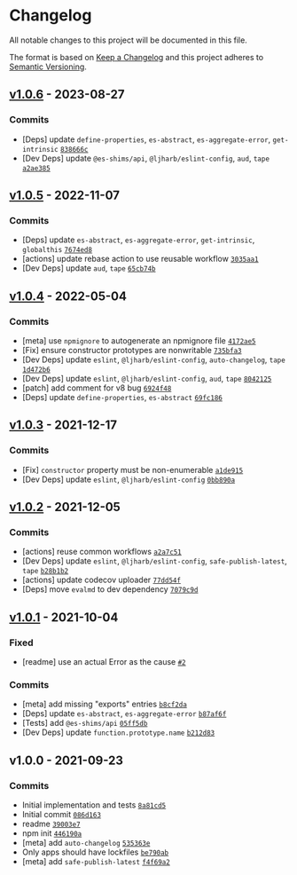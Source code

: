 # Changelog

All notable changes to this project will be documented in this file.

The format is based on [Keep a Changelog](https://keepachangelog.com/en/1.0.0/)
and this project adheres to [Semantic Versioning](https://semver.org/spec/v2.0.0.html).

## [v1.0.6](https://github.com/es-shims/error-cause/compare/v1.0.5...v1.0.6) - 2023-08-27

### Commits

- [Deps] update `define-properties`, `es-abstract`, `es-aggregate-error`, `get-intrinsic` [`838666c`](https://github.com/es-shims/error-cause/commit/838666cdf77f06762e62225e461211610c4b6e73)
- [Dev Deps] update `@es-shims/api`, `@ljharb/eslint-config`, `aud`, `tape` [`a2ae385`](https://github.com/es-shims/error-cause/commit/a2ae385d9b581467abc494d1d06afc730eed4e34)

## [v1.0.5](https://github.com/es-shims/error-cause/compare/v1.0.4...v1.0.5) - 2022-11-07

### Commits

- [Deps] update `es-abstract`, `es-aggregate-error`, `get-intrinsic`, `globalthis` [`7674ed8`](https://github.com/es-shims/error-cause/commit/7674ed8e051e1d4642637a8059858fbffd419d2e)
- [actions] update rebase action to use reusable workflow [`3035aa1`](https://github.com/es-shims/error-cause/commit/3035aa15d67a72aeb6d1238f295e1d4eb09177ba)
- [Dev Deps] update `aud`, `tape` [`65cb74b`](https://github.com/es-shims/error-cause/commit/65cb74b81cd7c74c5e446cf133b4a2d3fe2f735d)

## [v1.0.4](https://github.com/es-shims/error-cause/compare/v1.0.3...v1.0.4) - 2022-05-04

### Commits

- [meta] use `npmignore` to autogenerate an npmignore file [`4172ae5`](https://github.com/es-shims/error-cause/commit/4172ae5400db22cb14d227a317073f4c052dd6a6)
- [Fix] ensure constructor prototypes are nonwritable [`735bfa3`](https://github.com/es-shims/error-cause/commit/735bfa3a493bc14783755f742c5501eff7b8b5e4)
- [Dev Deps] update `eslint`, `@ljharb/eslint-config`, `auto-changelog`, `tape` [`1d472b6`](https://github.com/es-shims/error-cause/commit/1d472b657ac83621d57860ed699ed9ebec68fcea)
- [Dev Deps] update `eslint`, `@ljharb/eslint-config`, `aud`, `tape` [`8042125`](https://github.com/es-shims/error-cause/commit/8042125497714ec5087e0ec35ada2bb810320ede)
- [patch] add comment for v8 bug [`6924f48`](https://github.com/es-shims/error-cause/commit/6924f485637d9d535e19e7bf36f9e3d9e189d5af)
- [Deps] update `define-properties`, `es-abstract` [`69fc186`](https://github.com/es-shims/error-cause/commit/69fc1861856fe2d02336d64e882f8b0e4c259296)

## [v1.0.3](https://github.com/es-shims/error-cause/compare/v1.0.2...v1.0.3) - 2021-12-17

### Commits

- [Fix] `constructor` property must be non-enumerable [`a1de915`](https://github.com/es-shims/error-cause/commit/a1de9150adf8efbda01468122297fc6098d88a04)
- [Dev Deps] update `eslint`, `@ljharb/eslint-config` [`0bb890a`](https://github.com/es-shims/error-cause/commit/0bb890a363e27ad165da77901689c74d44521908)

## [v1.0.2](https://github.com/es-shims/error-cause/compare/v1.0.1...v1.0.2) - 2021-12-05

### Commits

- [actions] reuse common workflows [`a2a7c51`](https://github.com/es-shims/error-cause/commit/a2a7c511de2d38328798301199f1ec993665feb1)
- [Dev Deps] update `eslint`, `@ljharb/eslint-config`, `safe-publish-latest`, `tape` [`b28b1b2`](https://github.com/es-shims/error-cause/commit/b28b1b2960f15e234bbfaabfffeaa509b0ff47b7)
- [actions] update codecov uploader [`77dd54f`](https://github.com/es-shims/error-cause/commit/77dd54f71f220fd65bcc8f7708de3e96248451d6)
- [Deps] move `evalmd` to dev dependency [`7079c9d`](https://github.com/es-shims/error-cause/commit/7079c9d4556f307dc707dfa08118bfc8f96484ed)

## [v1.0.1](https://github.com/es-shims/error-cause/compare/v1.0.0...v1.0.1) - 2021-10-04

### Fixed

- [readme] use an actual Error as the cause [`#2`](https://github.com/es-shims/error-cause/issues/2)

### Commits

- [meta] add missing "exports" entries [`b8cf2da`](https://github.com/es-shims/error-cause/commit/b8cf2da2ddc435524eff45aa32ad1dd76d03dc2e)
- [Deps] update `es-abstract`, `es-aggregate-error` [`b87af6f`](https://github.com/es-shims/error-cause/commit/b87af6f2a7616dc06ec4f8c9ad6b27710d04b7f2)
- [Tests] add `@es-shims/api` [`05ff5db`](https://github.com/es-shims/error-cause/commit/05ff5db398b4771ec8681613e5d94a841c758d53)
- [Dev Deps] update `function.prototype.name` [`b212d83`](https://github.com/es-shims/error-cause/commit/b212d83895d98f4185679d6f181aef94d65dc543)

## v1.0.0 - 2021-09-23

### Commits

- Initial implementation and tests [`8a81cd5`](https://github.com/es-shims/error-cause/commit/8a81cd5fc6de00cd39c06959f831dada8ce15146)
- Initial commit [`086d163`](https://github.com/es-shims/error-cause/commit/086d163a8c42858499ad42c4ca5bb9203bed8b68)
- readme [`39003e7`](https://github.com/es-shims/error-cause/commit/39003e736fe7ae57a3287833262626926a969d61)
- npm init [`446190a`](https://github.com/es-shims/error-cause/commit/446190a1e9ccb485ac69ef15b71c2c9dc14b62c9)
- [meta] add `auto-changelog` [`535363e`](https://github.com/es-shims/error-cause/commit/535363e463ddf8dfc823d63c3e63288780e1e2f2)
- Only apps should have lockfiles [`be790ab`](https://github.com/es-shims/error-cause/commit/be790abc5b78c21014ab6ecf4412cd4da242f1f0)
- [meta] add `safe-publish-latest` [`f4f69a2`](https://github.com/es-shims/error-cause/commit/f4f69a2e6de3ae820ad8aa20abb3e63697c4a382)
